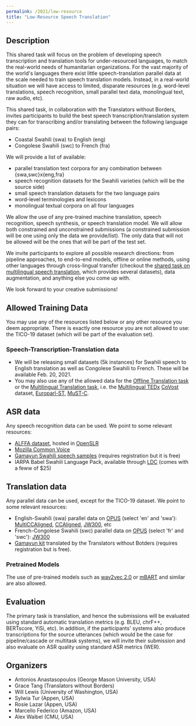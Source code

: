 ```yaml
---
permalink: /2021/low-resource
title: "Low-Resource Speech Translation"
---
```


## Description
<!-- the task, the languages, and the type of data -->

This shared task will focus on the problem of developing speech transcription and translation tools for under-resourced languages, to match the real-world needs of humanitarian organizations.
For the vast majority of the world's languages there exist little speech-translation parallel data at the scale needed to train speech translation models. Instead, in a real-world situation we will have access to limited, disparate resources (e.g. word-level translations, speech recognition, small parallel text data, monolingual text, raw audio, etc).

This shared task, in collaboration with the Translators without Borders, invites participants to build the best speech transcription/translation system they can for transcribing and/or translating between the following language pairs:

- Coastal Swahili (swa) to English (eng)
- Congolese Swahili (swc) to French (fra)

We will provide a list of available:
- parallel translation text corpora for any combination between {swa,swc}x{eng,fra}
- speech recognition datasets for the Swahili varieties (which will be the source side)
- small speech translation datasets for the two language pairs
- word-level terminologies and lexicons
- monolingual textual corpora on all four languages

We allow the use of any pre-trained machine translation, speech recognition, speech synthesis, or speech translation model. We will allow both constrained and unconstrained submissions (a constrained submission will be one using only the data we provide/list). The only data that will not be allowed will be the ones that will be part of the test set.

We invite participants to explore all possible research directions: from pipeline approaches, to end-to-end models, offline or online methods, using other languages through cross-lingual transfer (checkout the [shared task on multilingual speech translation](/2021/multilingual), which provides several datasets), data augmentation, and anything else you come up with.

We look forward to your creative submissions!  

## Allowed Training Data

You may use any of the resources listed below or any other resource you deem appropriate. There is exactly one resource you are not allowed to use: the TICO-19 dataset (which will be part of the evaluation set).

### Speech-Transcription-Translation data

* We will be releasing small datasets (5k instances) for Swahili speech to English translation as well as Congolese Swahili to French. These will be available Feb. 20, 2021.
* You may also use any of the allowed data for the [Offline Translation task](/2021/offline) or the [Multilingual Translation task](/2021/multilingual), i.e. the [Multilingual TEDx](http://openslr.org/100/) [CoVost](https://github.com/facebookresearch/covost) dataset, [Europarl-ST](https://www.mllp.upv.es/europarl-st), [MuST-C](https://ict.fbk.eu/must-c/).

## ASR data
Any speech recognition data can be used. We point to some relevant resources:
* [ALFFA dataset](http://193.48.145.249/fulltext/Gelas/Gelas_2012_SLTU.pdf), hosted in [OpenSLR](https://www.openslr.org/25/)
* [Mozilla Common Voice](https://voice.mozilla.org/en/datasets)
* [Gamayun Swahili speech samples](https://gamayun.translatorswb.org/data/) (requires registration but it is free)
* IARPA Babel Swahili Language Pack, available through [LDC](https://catalog.ldc.upenn.edu/LDC2017S05) (comes with a feww of $25)

## Translation data
Any parallel data can be used, except for the TICO-19 dataset. We point to some relevant resources:
* English-Swahili (swa) parallel data on [OPUS](https://opus.nlpl.eu/) (select 'en' and 'swa'): [MultiCCAligned](https://opus.nlpl.eu/MultiCCAligned-v1.php), [CCAligned](https://opus.nlpl.eu/CCAligned-v1.php), [JW300](https://opus.nlpl.eu/JW300-v1.php), etc
* French-Congolese Swahili (swc) parallel data on [OPUS](https://opus.nlpl.eu/) (select 'fr' and 'swc'): [JW300](https://opus.nlpl.eu/JW300-v1.php)
* [Gamayun kit](https://gamayun.translatorswb.org/data/) translated by the Translators without Botders (requires registration but is free).

### Pretrained Models
The use of pre-trained models such as [wav2vec 2.0](https://arxiv.org/abs/2006.11477) or [mBART](https://arxiv.org/abs/2001.08210) and similar are also allowed.

## Evaluation

The primary task is translation, and hence the submissions will be evaluated using standard automatic translation metrics (e.g. BLEU, chrF++, BERTscore, YiSi, etc). 
In addition, if the participants' systems also produce transcriptions for the source utterances (which would be the case for pipeline/cascade or multitask systems), we will invite their submission and also evaluate on ASR quality using standard ASR metrics (WER).


## Organizers

- Antonios Anastasopoulos (George Mason University, USA)
- Grace Tang (Translators without Borders)
- Will Lewis (University of Washington, USA)
- Sylwia Tur (Appen, USA)
- Rosie Lazar (Appen, USA)
- Marcello Federico (Amazon, USA)
- Alex Waibel (CMU, USA)

<!-- list of names and affiliations -->


<!-- Markdown notes: comments can be formed as above; bulleted lines start with a - ; if you want to have a line break either put a blank line in between the text or leave two spaces at the end of the line -->
